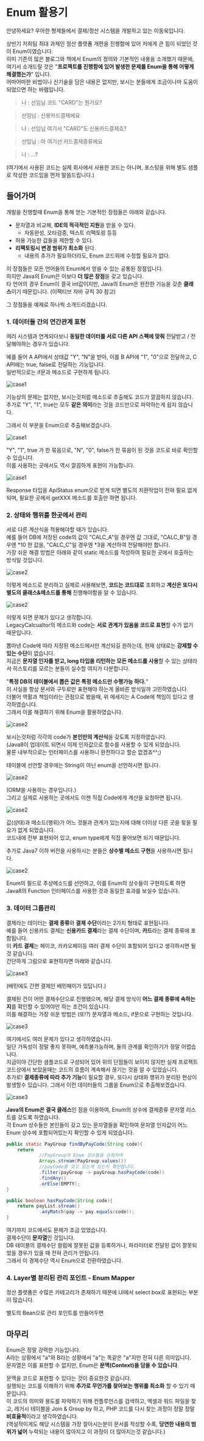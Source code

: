 # Enum 활용기

안녕하세요? 우아한 형제들에서 결제/정산 시스템을 개발하고 있는 이동욱입니다.  
  
상반기 저희팀 최대 과제인 정산 플랫폼 개편을 진행함에 있어 저에게 큰 힘이 되었던 것이 Enum이였습니다.  
이미 기존의 많은 블로그와 책에서 Enum의 정의와 기본적인 내용을 소개했기 때문에, 여기서 소개드릴 것은 "**프로젝트를 진행함에 있어 발생한 문제를 Enum을 통해 어떻게 해결했는가**" 입니다.  
어마어마한 비법이나 신기술을 담은 내용은 없지만, 보시는 분들에게 조금이나마 도움이 되었으면 하는 바램입니다.

> 나 : 선임님 코드 "CARD"는 뭔가요?  

> 선임님 : 신용카드결제에요

> 나 : 선임님 여기서 "CARD"도 신용카드결제죠?

> 선임님 : 아 여기선 카드결제종류에요

> 나 : ...?


(여기에서 사용된 코드는 실제 회사에서 사용한 코드는 아니며, 포스팅을 위해 별도 샘플로 작성한 코드임을 먼저 말씀드립니다.)  

## 들어가며

개발을 진행할때 Enum을 통해 얻는 기본적인 장점들은 아래와 같습니다.  

* 문자열과 비교해, **IDE의 적극적인 지원**을 받을 수 있다.
  * 자동완성, 오타검증, 텍스트 리팩토링 등등
* 허용 가능한 값들을 제한할 수 있다.
* **리팩토링시 변경 범위가 최소화** 된다.
  * 내용의 추가가 필요하더라도, Enum 코드외에 수정할 필요가 없다.

이 장점들은 모든 언어들의 Enum에서 얻을 수 있는 공통된 장점입니다.  
하지만 Java의 Enum은 이보다 **더 많은 장점**을 갖고 있습니다.  
타 언어의 경우 Enum이 결국 int값이지만, Java의 Enum은 완전한 기능을 갖춘 **클래스**이기 때문입니다. (이팩티브 자바 규칙 30 참고)  
  
그 장점들을 예제로 하나씩 소개드리겠습니다.  

### 1. 데이터들 간의 연간관계 표현

여러 시스템과 연계되다보니 **동일한 데이터를 서로 다른 API 스펙에 맞춰** 전달받고 / 전달해야하는 경우가 있습니다.  
  
예를 들어 A API에서 상태값 "Y", "N"을 받아, 이를 B API에 "1", "0"으로 전달하고, C API에는 true, false로 전달하는 기능입니다.  
일반적으로는 if문과 메소드로 구현하게 됩니다.

![case1](./images/case1_legacy.png)

기능상의 문제는 없지만, 보시는것처럼 메소드로 추출해도 코드가 깔끔하지 않습니다.  
추가로 "Y", "1", true는 모두 **같은 의미**라는 것을 코드만으로 파악하는게 쉽지 않습니다.  
  
그래서 이 부분을 Enum으로 추출해보겠습니다.

![case1](./images/case1_enum.png)

"Y", "1", true 가 한 묶음으로, "N", "0", false가 한 묶음이 된 것을 코드로 바로 확인할 수 있습니다.  
이를 사용하는 곳에서도 역시 깔끔하게 표현이 가능합니다.  

![case1](./images/case1_test.png)

Response 타입을 ApiStatus enum으로 받게 되면 별도의 치환작업이 전혀 필요 없게 되며, 필요한 곳에서 getXXX 메소드를 호출만 하면 됩니다.  

### 2. 상태와 행위를 한곳에서 관리

서로 다른 계산식을 적용해야할 때가 있습니다.  
예를 들어 DB에 저장된 code의 값이 "CALC_A"일 경우엔 값 그대로, "CALC_B"일 경우엔 *10 한 값을, "CALC_C"일 경우엔 *3을 계산하여 전달해야만 합니다.  
가장 쉬운 해결 방법은 아래와 같이 static 메소드를 작성하여 필요한 곳에서 호출하는 방식일 것입니다.

![case2](./images/case2_legacy.png)

이렇게 메소드로 분리하고 실제로 사용해보면, **코드는 코드대로** 조회하고 **계산은 또다시 별도의 클래스&메소드를 통해** 진행해야함을 알 수 있습니다.

![case2](./images/case2_legacy_test.png)

이렇게 되면 문제가 있다고 생각합니다.  
LegacyCalcualtor의 메소드와 code는 **서로 관계가 있음을 코드로 표현**할 수가 없기 때문입니다.  
  
뽑아낸 Code에 따라 지정된 메소드에서만 계산되길 원하는데, 현재 상태로는 **강제할 수 있는 수단**이 없습니다.  
지금은 **문자열 인자를 받고, long 타입을 리턴하는 모든 메소드를 사용**할 수 있는 상태라서 히스토리를 모르는 분들이 실수할 여지가 다분합니다.  
  
"**특정 DB의 테이블에서 뽑은 값은 특정 메소드만 수행가능 하다.**"  
이 사실을 항상 문서와 구두로만 표현해야 하는게 올바른 방식일까 고민하였습니다.  
더불어 역활과 책임이라는 관점으로 봤을때, 위 메세지는 A Code에 책임이 있다고 생각하였습니다.  
그래서 이를 해결하기 위해 Enum을 활용하였습니다.  

![case2](./images/case2_enum.png)

보시는것처럼 각각의 code가 **본인만의 계산식**을 갖도록 지정하였습니다.  
(Java8이 업데이트 되면서 이제 인자값으로 함수를 사용할 수 있게 되었습니다.  
물론 내부적으로는 인터페이스를 사용하니 완전하다고 할순 없겠죠^^;)  
  
테이블에 선언할 경우에는 String이 아닌 enum을 선언하시면 됩니다.  

![case2](./images/case2_enum_table.png)

(ORM을 사용하는 경우입니다.)  
그리고 실제로 사용하는 곳에서도 이젠 직접 Code에게 계산을 요청하면 됩니다.

![case2](./images/case2_enum_test.png)

값(상태)과 메소드(행위)가 어느 것들과 관계가 있는지에 대해 더이상 다른 곳을 찾을 필요가 없게 되었습니다.  
코드내에 전부 표현되어 있고, enum type에게 직접 물어보면 되기 때문입니다.  
  
추가로 Java7 이하 버전을 사용하시는 분들은 **상수별 메소드 구현**을 사용하시면 됩니다.

![case2](./images/case2_java_7.png)

Enum의 필드로 추상메소드를 선언하고, 이를 Enum의 상수들이 구현하도록 하면 Java8의 Function 인터페이스를 사용한 것과 동일한 효과를 보실수 있습니다.

### 3. 데이터 그룹관리

결제라는 데이터는 **결제 종류**와 **결제 수단**이라는 2가지 형태로 표현됩니다.  
예를 들어 신용카드 결제는 **신용카드 결제**라는 결제 수단이며, **카드**라는 결제 종류에 포함됩니다.  
이 **카드 결제**는 페이코, 카카오페이등 여러 결제 수단이 포함되어 있다고 생각하시면 될 것 같습니다.  
간단하게 그림으로 표현하자면 아래와 같습니다.

![case3](./images/case3_group.png)

(배민에도 간편 결제인 배민페이가 있답니다.)  
  
결제된 건이 어떤 결제수단으로 진행됐으며, 해당 결제 방식이 **어느 결제 종류에 속하는지**를 확인할 수 있어야만 하는 조건이 있습니다.  
이를 해결하는 가장 쉬운 방법은 (또!?) 문자열과 메소드, if문으로 구현하는 것입니다.

![case3](./images/case3_legacy.png)

여기에서도 여러 문제가 있다고 생각하였습니다.  
일단 가독성이 정말 좋지 못하며, 예측불가능하며, 둘의 관계를 확인하기가 정말 어렵습니다.  
지금이야 간단한 샘플코드로 구성되어 있어 위의 단점들이 보이지 않지만 실제 프로젝트 코드상에서 보았을때는 코드의 흐름이 계속해서 끊기는 것을 알 수 있었습니다.  
추가로! **결제종류에 따라 추가 기능**이 필요할 경우, 또다시 상태와 행위가 분리된 현상이 발생할수 있습니다.
그래서 이런 데이터들의 그룹을 Enum으로 추출해보겠습니다.

![case3](./images/case3_enum1.png)

**Java의 Enum은 결국 클래스**인 점을 이용하여, Enum의 상수에 결제종류 문자열 리스트를 갖도록 하였습니다.  
각 Enum 상수들은 본인들이 갖고 있는 문자열들을 확인하여 문자열 인자값이 어느 Enum 상수에 포함되어있는지 확인할 수 있게 되었습니다.

```java
public static PayGroup findByPayCode(String code){
    return 
            //PayGroup의 Enum 상수들을 순회하며
            Arrays.stream(PayGroup.values())
            //payCode를 갖고 있는게 있는지 확인합니다.
            .filter(payGroup -> payGroup.hasPayCode(code))
            .findAny()
            .orElse(EMPTY);
}

public boolean hasPayCode(String code){
    return payList.stream()
            .anyMatch(pay -> pay.equals(code));
}
``` 

여기까지 코드에서도 문제가 조금 있었습니다.  
결제수단이 **문자열**인 것입니다.  
DB 테이블의 결제수단 컬럼에 잘못된 값을 등록하거나,
파라미터로 전달된 값이 잘못되었을 경우가 있을 때 전혀 관리가 안됩니다.  
그래서 이 경제수단 역시 Enum으로 전환하였습니다.  




### 4. Layer별 분리된 관리 포인트 - Enum Mapper

정산 플랫폼은 수많은 카테고리가 존재하기 때문에 UI에서 select box로 표현되는 부분이 많습니다.  

별도의 Bean으로 관리 포인트를 만들어두면 



## 마무리

Enum은 정말 강력한 기능입니다.  
A라는 상황에서 "a"와 B라는 상황에서 "a"는 똑같은 "a"지만 전혀 다른 의미입니다.  
문자열은 이를 표현할 수 없지만, Enum은 **문맥(Context)을 담을 수 있습니다**.  
  
문맥을 코드로 표현할 수 있다는 것이 중요한것 같습니다.  
실행되는 코드를 이해하기 위해 **추가로 무언가를 찾아보는 행위를 최소화** 할 수 있기 때문입니다.   
이 코드의 의미와 용도를 파악하기 위해 컨플루언스를 검색하고, 엑셀과 워드 파일을 찾고, 레거시 테이블을 Join & Group by 하고, PHP 코드를 다시 찾는 과정이 정말 정말 **비효율적**이라고 생각하였습니다.  
(역설적이게도 해당 시스템을 가장 잘아시는분이 문서를 작성할 수록, **당연한 내용의 범위가 넓어** 누락되는 내용이 많아지고 이 과정이 더 많아지는것 같습니다.)  
  


